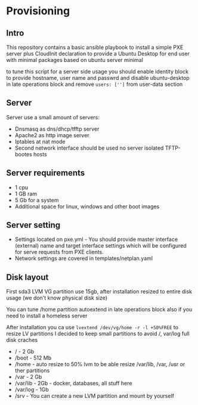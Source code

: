 # Provisioning

## Intro

This repository contains a basic ansible playbook to install a simple PXE server plus CloudInit declaration to provide
a Ubuntu Desktop for end user with minimal packages based on ubuntu server minimal

to tune this script for a server side usage you should enable identity block to provide hostname, user name and passwrd and disable ubuntu-desktop in late operations block and remove ```users: ['']``` from user-data section

## Server

Server use a small amount of servers:

- Dnsmasq as dns/dhcp/tfftp server
- Apache2 as http image server
- Iptables at nat mode
- Second network interface should be used no server isolated TFTP-bootes hosts

## Server requirements

- 1 cpu
- 1 GB ram
- 5 Gb for a system
- Additional space for linux, windows and other boot images

## Server setting

- Settings located on pxe.yml - You should provide master interface (external) name and target interface settings which will be configured for serve requests from PXE clients.
- Network settings are covered in templates/netplan.yaml

## Disk layout 

First sda3 LVM VG partition use 15gb, after installation resized to entire disk usage (we don't know physical disk size)

You can tune /home partition autoextend in late operations block also if you need to install a homeless server

After installation you ca use ```lvextend /dev/vg/home -r -l +50%FREE``` to resize LV partitions
I decided to keep small partitions to avoid /, var/log full disk craches

- /        - 2 Gb
- /boot    - 512 Mb
- /home    - auto resize to 50% lvm to be able resize /var/lib, /var, /usr or ther partitions
- /var     - 2 Gb
- /var/lib - 2Gb - docker, databases, all stuff here
- /var/log - 1Gb
- /srv     - You can create a new LVM partition and mount by yourself
